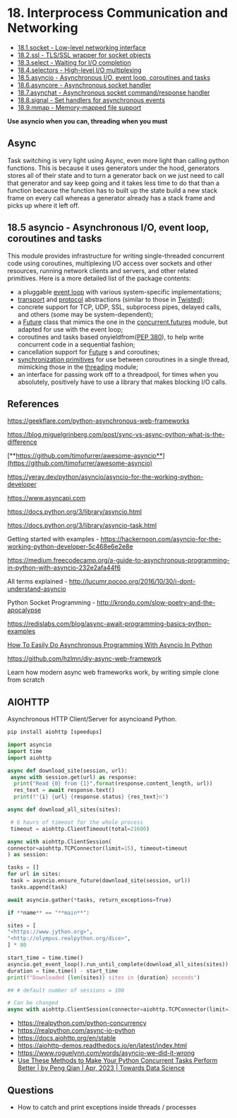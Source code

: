 # 18. Interprocess Communication and Networking

- [18.1.socket - Low-level networking interface](https://docs.python.org/3/library/socket.html)
- [18.2.ssl - TLS/SSL wrapper for socket objects](https://docs.python.org/3/library/ssl.html)
- [18.3.select - Waiting for I/O completion](https://docs.python.org/3/library/select.html)
- [18.4.selectors - High-level I/O multiplexing](https://docs.python.org/3/library/selectors.html)
- [18.5.asyncio - Asynchronous I/O, event loop, coroutines and tasks](https://docs.python.org/3/library/asyncio.html)
- [18.6.asyncore - Asynchronous socket handler](https://docs.python.org/3/library/asyncore.html)
- [18.7.asynchat - Asynchronous socket command/response handler](https://docs.python.org/3/library/asynchat.html)
- [18.8.signal - Set handlers for asynchronous events](https://docs.python.org/3/library/signal.html)
- [18.9.mmap - Memory-mapped file support](https://docs.python.org/3/library/mmap.html)

**Use asyncio when you can, threading when you must**

## Async

Task switching is very light using Async, even more light than calling python functions. This is because it uses generators under the hood, generators stores all of their state and to turn a generator back on we just need to call that generator and say keep going and it takes less time to do that than a function because the function has to built up the state build a new stack frame on every call whereas a generator already has a stack frame and picks up where it left off.

## 18.5 asyncio - Asynchronous I/O, event loop, coroutines and tasks

This module provides infrastructure for writing single-threaded concurrent code using coroutines, multiplexing I/O access over sockets and other resources, running network clients and servers, and other related primitives. Here is a more detailed list of the package contents:

- a pluggable [event loop](https://docs.python.org/3/library/asyncio-eventloop.html#asyncio-event-loop) with various system-specific implementations;
- [transport](https://docs.python.org/3/library/asyncio-protocol.html#asyncio-transport) and [protocol](https://docs.python.org/3/library/asyncio-protocol.html#asyncio-protocol) abstractions (similar to those in [Twisted](https://twistedmatrix.com/trac/));
- concrete support for TCP, UDP, SSL, subprocess pipes, delayed calls, and others (some may be system-dependent);
- a [Future](https://docs.python.org/3/library/asyncio-task.html#asyncio.Future) class that mimics the one in the [concurrent.futures](https://docs.python.org/3/library/concurrent.futures.html#module-concurrent.futures) module, but adapted for use with the event loop;
- coroutines and tasks based onyieldfrom([PEP 380](https://www.python.org/dev/peps/pep-0380)), to help write concurrent code in a sequential fashion;
- cancellation support for [Future](https://docs.python.org/3/library/asyncio-task.html#asyncio.Future) s and coroutines;
- [synchronization primitives](https://docs.python.org/3/library/asyncio-sync.html#asyncio-sync) for use between coroutines in a single thread, mimicking those in the [threading](https://docs.python.org/3/library/threading.html#module-threading) module;
- an interface for passing work off to a threadpool, for times when you absolutely, positively have to use a library that makes blocking I/O calls.

## References

<https://geekflare.com/python-asynchronous-web-frameworks>

<https://blog.miguelgrinberg.com/post/sync-vs-async-python-what-is-the-difference>

[**https://github.com/timofurrer/awesome-asyncio**](https://github.com/timofurrer/awesome-asyncio)

<https://yeray.dev/python/asyncio/asyncio-for-the-working-python-developer>

<https://www.asyncapi.com>

<https://docs.python.org/3/library/asyncio.html>

<https://docs.python.org/3/library/asyncio-task.html>

Getting started with examples - <https://hackernoon.com/asyncio-for-the-working-python-developer-5c468e6e2e8e>

<https://medium.freecodecamp.org/a-guide-to-asynchronous-programming-in-python-with-asyncio-232e2afa44f6>

All terms explained - <http://lucumr.pocoo.org/2016/10/30/i-dont-understand-asyncio>

Python Socket Programming - <http://krondo.com/slow-poetry-and-the-apocalypse>

<https://redislabs.com/blog/async-await-programming-basics-python-examples>

[How To Easily Do Asynchronous Programming With Asyncio In Python](https://www.youtube.com/watch?v=2IW-ZEui4h4)

<https://github.com/hzlmn/diy-async-web-framework>

Learn how modern async web frameworks work, by writing simple clone from scratch

## AIOHTTP

Asynchronous HTTP Client/Server for asyncioand Python.

```python
pip install aiohttp [speedups]

import asyncio
import time
import aiohttp

async def download_site(session, url):
 async with session.get(url) as response:
  print("Read {0} from {1}".format(response.content_length, url))
  res_text = await response.text()
  print(f"{i} {url} {response.status} {res_text}n")

async def download_all_sites(sites):

 # 6 hours of timeout for the whole process
 timeout = aiohttp.ClientTimeout(total=21600)

async with aiohttp.ClientSession(
connector=aiohttp.TCPConnector(limit=15), timeout=timeout
) as session:

tasks = []
for url in sites:
 task = asyncio.ensure_future(download_site(session, url))
 tasks.append(task)

await asyncio.gather(*tasks, return_exceptions=True)

if **name** == "**main**":

sites = [
"<https://www.jython.org>",
"<http://olympus.realpython.org/dice>",
] * 80

start_time = time.time()
asyncio.get_event_loop().run_until_complete(download_all_sites(sites))
duration = time.time() - start_time
print(f"Downloaded {len(sites)} sites in {duration} seconds")

## # default number of sessions = 100

# Can be changed
async with aiohttp.ClientSession(connector=aiohttp.TCPConnector(limit=10)) as session:
```

- <https://realpython.com/python-concurrency>
- <https://realpython.com/async-io-python>
- <https://docs.aiohttp.org/en/stable>
- <https://aiohttp-demos.readthedocs.io/en/latest/index.html>
- <https://www.roguelynn.com/words/asyncio-we-did-it-wrong>
- [Use These Methods to Make Your Python Concurrent Tasks Perform Better | by Peng Qian | Apr, 2023 | Towards Data Science](https://towardsdatascience.com/use-these-methods-to-make-your-python-concurrent-tasks-perform-better-b693b7a633e1)

## Questions

- How to catch and print exceptions inside threads / processes
